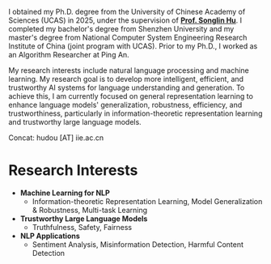 I obtained my Ph.D. degree from the University of Chinese Academy of Sciences (UCAS) in 2025, under the supervision of [**Prof. Songlin Hu**](https://people.ucas.ac.cn/~husonglin?language=en). 
I completed my bachelor's degree from Shenzhen University and my master's degree from National Computer System Engineering Research Institute of China (joint program with UCAS). 
Prior to my Ph.D., I worked as an Algorithm Researcher at Ping An.

My research interests include natural language processing and machine learning. 
My research goal is to develop more intelligent, efficient, and trustworthy AI systems for language understanding and generation. 
To achieve this, I am currently focused on general representation learning to enhance language models' generalization, robustness, efficiency, and trustworthiness, particularly in information-theoretic representation learning and trustworthy large language models.  


Concat: hudou [AT] iie.ac.cn

# Research Interests
- **Machine Learning for NLP**
  - Information-theoretic Representation Learning, Model Generalization & Robustness, Multi-task Learning
- **Trustworthy Large Language Models**
  - Truthfulness, Safety, Fairness
- **NLP Applications**
  - Sentiment Analysis, Misinformation Detection, Harmful Content Detection

